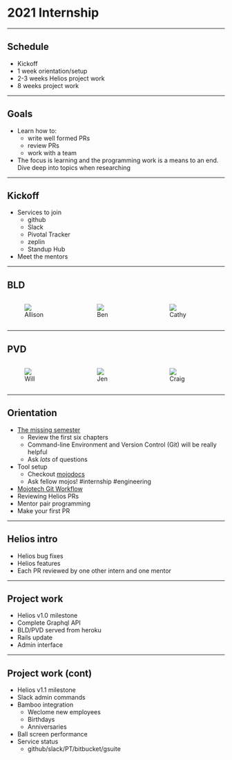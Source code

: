 # 2021 Internship

---

## Schedule

* Kickoff
* 1 week orientation/setup
* 2-3 weeks Helios project work
* 8 weeks project work

---

## Goals

* Learn how to:
  * write well formed PRs
  * review PRs
  * work with a team
* The focus is learning and the programming work is a means to an end. Dive deep into topics when researching

---

## Kickoff

* Services to join
  * github
  * Slack
  * Pivotal Tracker
  * zeplin
  * Standup Hub
* Meet the mentors

---

## BLD

<div style="display: flex; flex-direction: row; justify-content: space-around">
  <figure style="flex: 1 1 0">
    <img src="https://mojotech.com/img/jpg/staff/lucas.jpg" />
    <figcaption>Allison</figcaption>
  </figure>
  <figure style="flex: 1 1 0">
    <img src="https://mojotech.com/img/jpg/staff/cates.jpg" />
    <figcaption>Ben</figcaption>
  </figure>
  <figure style="flex: 1 1 0">
    <img src="https://mojotech.com/img/jpg/staff/zoller.jpg" />
    <figcaption>Cathy</figcaption>
  </figure>
</div>

---

## PVD

<div style="display: flex; flex-direction: row; justify-content: space-around">
  <figure style="flex: 1 1 0">
    <img src="https://mojotech.com/img/jpg/staff/cohen.jpg" />
    <figcaption>Will</figcaption>
  </figure>
  <figure style="flex: 1 1 0">
    <img src="https://mojotech.com/img/jpg/staff/kaplan.jpg" />
    <figcaption>Jen</figcaption>
  </figure>
  <figure style="flex: 1 1 0">
    <img src="https://mojotech.com/img/jpg/staff/barber.jpg" />
    <figcaption>Craig</figcaption>
  </figure>
</div>

---

## Orientation

* [The missing semester](https://missing.csail.mit.edu/)
  * Review the first six chapters
  * Command-line Environment and Version Control (Git) will be really helpful
  * Ask *lots* of questions
* Tool setup
  * Checkout [mojodocs](https://mojodocs.netlify.com)
  * Ask fellow mojos! #internship #engineering
* [Mojotech Git Workflow](https://www.mojotech.com/blog/mojotech-git-workflow/)
* Reviewing Helios PRs
* Mentor pair programming
* Make your first PR

---

## Helios intro

* Helios bug fixes
* Helios features
* Each PR reviewed by one other intern and one mentor

---


## Project work

* Helios v1.0 milestone
 * Complete Graphql API 
 * BLD/PVD served from heroku
 * Rails update
 * Admin interface

---

## Project work (cont)

* Helios v1.1 milestone
 * Slack admin commands
 * Bamboo integration
   * Weclome new employees
   * Birthdays
   * Anniversaries
 * Ball screen performance
 * Service status
   * github/slack/PT/bitbucket/gsuite

